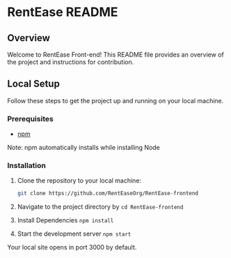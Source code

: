 # RentEase README

## Overview

Welcome to RentEase Front-end! This README file provides an overview of the project and instructions for contribution.


## Local Setup

Follow these steps to get the project up and running on your local machine.

### Prerequisites

- [npm](https://nodejs.org/en/download)

Note: npm automatically installs while installing Node

### Installation

1. Clone the repository to your local machine:

   ```bash
   git clone https://github.com/RentEaseOrg/RentEase-frontend
   ```
2. Navigate to the project directory by `cd RentEase-frontend`

3. Install Dependencies
`npm install`

4. Start the development server
`npm start`

Your local site opens in port 3000 by default.
